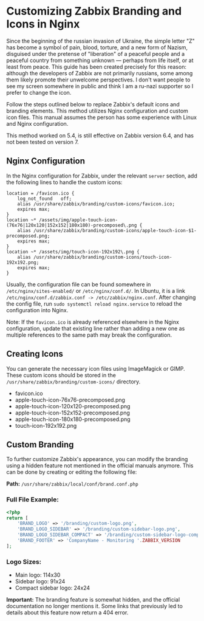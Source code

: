 # Customizing Zabbix Branding and Icons in Nginx

Since the beginning of the russian invasion of Ukraine, the simple letter "Z" has become a symbol of pain, blood, torture, and a new form of Nazism, disguised under the pretense of "liberation" of a peaceful people and a peaceful country from something unknown — perhaps from life itself, or at least from peace. This guide has been created precisely for this reason: although the developers of Zabbix are not primarily russians, some among them likely promote their unwelcome perspectives. I don't want people to see my screen somewhere in public and think I am a ru-nazi supporter so I prefer to change the icon. 

Follow the steps outlined below to replace Zabbix's default icons and branding elements. This method utilizes Nginx configuration and custom icon files. This manual assumes the person has some experience with Linux and Nginx configuration.

This method worked on 5.4, is still effective on Zabbix version 6.4, and has not been tested on version 7.

## Nginx Configuration

In the Nginx configuration for Zabbix, under the relevant `server` section, add the following lines to handle the custom icons:

```nginx
location = /favicon.ico {
    log_not_found   off;
    alias /usr/share/zabbix/branding/custom-icons/favicon.ico;
    expires max;
}
location ~* /assets/img/apple-touch-icon-(76x76|120x120|152x152|180x180)-precomposed\.png {
    alias /usr/share/zabbix/branding/custom-icons/apple-touch-icon-$1-precomposed.png;
    expires max;
}
location ~* /assets/img/touch-icon-192x192\.png {
    alias /usr/share/zabbix/branding/custom-icons/touch-icon-192x192.png;
    expires max;
}
```
Usually, the configuration file can be found somewhere in `/etc/nginx/sites-enabled/` or `/etc/nginx/conf.d/`. In Ubuntu, it is a link `/etc/nginx/conf.d/zabbix.conf -> /etc/zabbix/nginx.conf`.
After changing the config file, run `sudo systemctl reload nginx.service` to reload the configuration into Nginx.

Note: If the `favicon.ico` is already referenced elsewhere in the Nginx configuration, update that existing line rather than adding a new one as multiple references to the same path may break the configuration.

## Creating Icons

You can generate the necessary icon files using ImageMagick or GIMP. These custom icons should be stored in the `/usr/share/zabbix/branding/custom-icons/` directory.

- favicon.ico
- apple-touch-icon-76x76-precomposed.png
- apple-touch-icon-120x120-precomposed.png
- apple-touch-icon-152x152-precomposed.png
- apple-touch-icon-180x180-precomposed.png
- touch-icon-192x192.png


## Custom Branding

To further customize Zabbix's appearance, you can modify the branding using a hidden feature not mentioned in the official manuals anymore. This can be done by creating or editing the following file:

**Path:** `/usr/share/zabbix/local/conf/brand.conf.php`

### Full File Example:

```php
<?php
return [
    'BRAND_LOGO' => '/branding/custom-logo.png',
    'BRAND_LOGO_SIDEBAR' => '/branding/custom-sidebar-logo.png',
    'BRAND_LOGO_SIDEBAR_COMPACT' => '/branding/custom-sidebar-logo-compact.png',
    'BRAND_FOOTER' => 'CompanyName - Monitoring '.ZABBIX_VERSION
];
```

### Logo Sizes:

- Main logo: 114x30
- Sidebar logo: 91x24
- Compact sidebar logo: 24x24

**Important:** The branding feature is somewhat hidden, and the official documentation no longer mentions it. Some links that previously led to details about this feature now return a 404 error.
